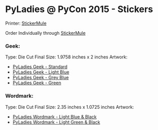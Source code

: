 # PyLadies @ PyCon 2015 - Stickers

Printer: [StickerMule][6]

Order Individually through [StickerMule][7]


### Geek:

Type: Die Cut
Final Size: 1.9758 inches x 2 inches
Artwork:
* [PyLadies Geek - Standard][0]
* [PyLadies Geek - Light Blue][1]
* [PyLadies Geek - Grey Blue][2]
* [PyLadies Geek - Green][3]

### Wordmark:

Type: Die Cut
Final Size: 2.35 inches x 1.0725 inches
Artwork:
* [PyLadies Wordmark - Light Blue & Black][4]
* [PyLadies Wordmark - Light Green & Black][5]

[0]: https://github.com/pyladies/pyladies-assets/master/geek/ai/pylady_geek_full_standard.ai
[1]: https://github.com/pyladies/pyladies-assets/master/geek/png/pylady_geek_lightblue.png
[2]: https://github.com/pyladies/pyladies-assets/master/geek/png/pylady_geek_greyblue.png
[3]: https://github.com/pyladies/pyladies-assets/master/geek/png/pylady_geek_limegreen.png
[4]: https://github.com/pyladies/pyladies-assets/master/wordmark/png/pyladies_wordmark_lightblue_black.png
[5]: https://github.com/pyladies/pyladies-assets/master/wordmark/png/pyladies_wordmark_limegreen_black.png
[6]: https://www.stickermule.com
[7]: https://www.stickermule.com/user/1070441144/stickers
